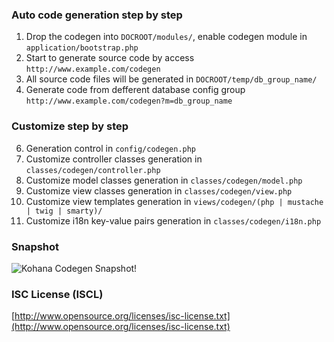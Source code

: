 ### Auto code generation step by step ###

1. Drop the codegen into `DOCROOT/modules/`, enable codegen module in `application/bootstrap.php`
2. Start to generate source code by access `http://www.example.com/codegen`
2. All source code files will be generated in `DOCROOT/temp/db_group_name/`
4. Generate code from defferent database config group `http://www.example.com/codegen?m=db_group_name`

### Customize step by step ###
6. Generation control in `config/codegen.php`
7. Customize controller classes generation in `classes/codegen/controller.php`
8. Customize model classes generation in `classes/codegen/model.php`
9. Customize view classes generation in `classes/codegen/view.php`
10. Customize view templates generation in `views/codegen/(php | mustache | twig | smarty)/`
11. Customize i18n key-value pairs generation in `classes/codegen/i18n.php`

### Snapshot ###
![Kohana Codegen Snapshot!](/Yahasana/Kohana-Codegen/blob/master/codegen.png)

### ISC License (ISCL) ###

[http://www.opensource.org/licenses/isc-license.txt](http://www.opensource.org/licenses/isc-license.txt)
